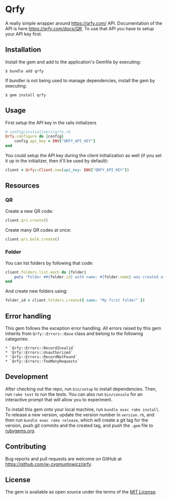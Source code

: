 # Qrfy

A really simple wrapper around https://qrfy.com/ API. Documentation of the API is here https://qrfy.com/docs/QR. To use that API you have to setup your API key first.

## Installation

Install the gem and add to the application's Gemfile by executing:

    $ bundle add qrfy

If bundler is not being used to manage dependencies, install the gem by executing:

    $ gem install qrfy

## Usage

First setup the API key in the rails initializers

```ruby
# config/initializers/qrfy.rb
Qrfy.configure do |config|
    config.api_key = ENV["QRFY_API_KEY"]
end
```

You could setup the API key during the client initialization as well (if you set it up in the initializer, then it'll be used by default):
```ruby
client = Qrfy::Client.new(api_key: ENV["QRFY_API_KEY"])
```

## Resources

### QR



Create a new QR code:
```ruby
client.qrs.create()
```

Create many QR codes at once:
```ruby
client.qrs.bulk_create()
```

### Folder

You can list folders by following that code:
```ruby
client.folders.list.each do |folder|
    puts "Folder ##{folder.id} with name: #{folder.name} was created at: #{folder.created_at} and has #{folder.qrs} images attached."
end
```

And create new folders using:
```ruby
folder_id = client.folders.create({ name: "My first folder" })
```

## Error handling

This gem follows the exception error handling. All errors raised by this gem inherits from `Qrfy::Errors::Base` class and belong to the following categories:
    
    * `Qrfy::Errors::RecordInvalid`
    * `Qrfy::Errors::Unauthorized`
    * `Qrfy::Errors::RecordNotFound`
    * `Qrfy::Errors::TooManyRequests`

## Development

After checking out the repo, run `bin/setup` to install dependencies. Then, run `rake test` to run the tests. You can also run `bin/console` for an interactive prompt that will allow you to experiment.

To install this gem onto your local machine, run `bundle exec rake install`. To release a new version, update the version number in `version.rb`, and then run `bundle exec rake release`, which will create a git tag for the version, push git commits and the created tag, and push the `.gem` file to [rubygems.org](https://rubygems.org).

## Contributing

Bug reports and pull requests are welcome on GitHub at https://github.com/w-zygmuntowicz/qrfy.

## License

The gem is available as open source under the terms of the [MIT License](https://opensource.org/licenses/MIT).
